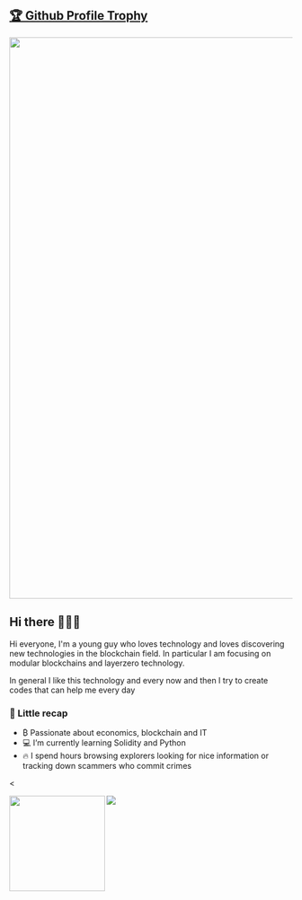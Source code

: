 <a href="https://github.com/JohnnWi/github-profile-trophy"><h2>🏆 Github Profile Trophy</h2></a>
<a href="https://github.com/JohnnWi/github-profile-trophy">
  <img width=1000 src="https://github-profile-trophy.vercel.app/?username=JohnnWi&column=10&theme=gruvbox&no-frame=true"/>
</a>

## Hi there 👋🇮🇹
Hi everyone, I'm a young guy who loves technology and loves discovering new technologies in the blockchain field. In particular I am focusing on modular blockchains and layerzero technology.

In general I like this technology and every now and then I try to create codes that can help me every day

### 🌱 Little recap 
- ₿ Passionate about economics, blockchain and IT
- 💻 I’m currently learning Solidity and Python
- 🔥 I spend hours browsing explorers looking for nice information or tracking down scammers who commit crimes

<<div>
  <img height="170" align="left" src="https://github-readme-stats.vercel.app/api?username=JohnnWi&count_private=true&include_all_commits=true" />
  <img src="https://github-readme-stats.vercel.app/api/top-langs/?username=JohnnWi&layout=compact" />
</div>
